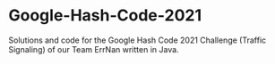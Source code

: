 # Google-Hash-Code-2021


Solutions and code for the Google Hash Code 2021 Challenge (Traffic Signaling) of our Team ErrNan written in Java.
